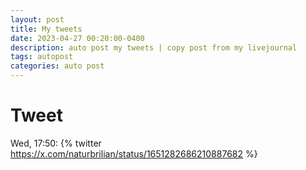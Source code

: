 ```yaml
---
layout: post
title: My tweets
date: 2023-04-27 00:20:00-0400
description: auto post my tweets | copy post from my livejournal
tags: autopost
categories: auto post
---
```


# Tweet

Wed, 17:50:
{% twitter https://x.com/naturbrilian/status/1651282686210887682 %}
